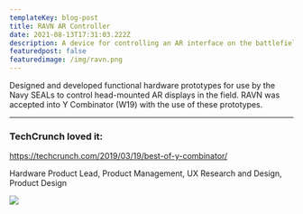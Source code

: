 ```yaml
---
templateKey: blog-post
title: RAVN AR Controller
date: 2021-08-13T17:31:03.222Z
description: A device for controlling an AR interface on the battlefield
featuredpost: false
featuredimage: /img/ravn.png
---
```

Designed and developed functional hardware prototypes for use by the Navy SEALs to control head-mounted AR displays in the field. RAVN was accepted into Y Combinator (W19) with the use of these prototypes.

- - -

### TechCrunch loved it:

<https://techcrunch.com/2019/03/19/best-of-y-combinator/>

Hardware Product Lead, Product Management, UX Research and Design, Product Design

![](/img/ravn_2.jpeg)

![]()